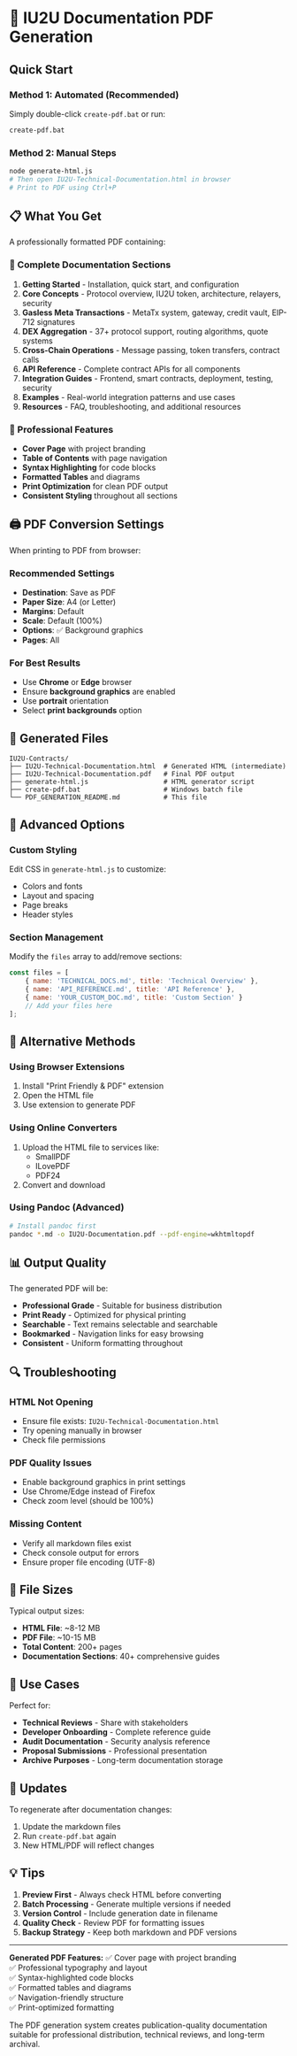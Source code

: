 # 📄 IU2U Documentation PDF Generation

## Quick Start

### Method 1: Automated (Recommended)
Simply double-click `create-pdf.bat` or run:
```bash
create-pdf.bat
```

### Method 2: Manual Steps
```bash
node generate-html.js
# Then open IU2U-Technical-Documentation.html in browser
# Print to PDF using Ctrl+P
```

## 📋 What You Get

A professionally formatted PDF containing:

### 📖 Complete Documentation Sections
1. **Getting Started** - Installation, quick start, and configuration
2. **Core Concepts** - Protocol overview, IU2U token, architecture, relayers, security
3. **Gasless Meta Transactions** - MetaTx system, gateway, credit vault, EIP-712 signatures
4. **DEX Aggregation** - 37+ protocol support, routing algorithms, quote systems
5. **Cross-Chain Operations** - Message passing, token transfers, contract calls
6. **API Reference** - Complete contract APIs for all components
7. **Integration Guides** - Frontend, smart contracts, deployment, testing, security
8. **Examples** - Real-world integration patterns and use cases
9. **Resources** - FAQ, troubleshooting, and additional resources

### 🎨 Professional Features
- **Cover Page** with project branding
- **Table of Contents** with page navigation
- **Syntax Highlighting** for code blocks
- **Formatted Tables** and diagrams
- **Print Optimization** for clean PDF output
- **Consistent Styling** throughout all sections

## 🖨️ PDF Conversion Settings

When printing to PDF from browser:

### Recommended Settings
- **Destination**: Save as PDF
- **Paper Size**: A4 (or Letter)
- **Margins**: Default
- **Scale**: Default (100%)
- **Options**: ✅ Background graphics
- **Pages**: All

### For Best Results
- Use **Chrome** or **Edge** browser
- Ensure **background graphics** are enabled
- Use **portrait** orientation
- Select **print backgrounds** option

## 📁 Generated Files

```
IU2U-Contracts/
├── IU2U-Technical-Documentation.html  # Generated HTML (intermediate)
├── IU2U-Technical-Documentation.pdf   # Final PDF output
├── generate-html.js                   # HTML generator script
├── create-pdf.bat                     # Windows batch file
└── PDF_GENERATION_README.md           # This file
```

## 🔧 Advanced Options

### Custom Styling
Edit CSS in `generate-html.js` to customize:
- Colors and fonts
- Layout and spacing  
- Page breaks
- Header styles

### Section Management
Modify the `files` array to add/remove sections:
```javascript
const files = [
    { name: 'TECHNICAL_DOCS.md', title: 'Technical Overview' },
    { name: 'API_REFERENCE.md', title: 'API Reference' },
    { name: 'YOUR_CUSTOM_DOC.md', title: 'Custom Section' }
    // Add your files here
];
```

## 🚀 Alternative Methods

### Using Browser Extensions
1. Install "Print Friendly & PDF" extension
2. Open the HTML file
3. Use extension to generate PDF

### Using Online Converters
1. Upload the HTML file to services like:
   - SmallPDF
   - ILovePDF
   - PDF24
2. Convert and download

### Using Pandoc (Advanced)
```bash
# Install pandoc first
pandoc *.md -o IU2U-Documentation.pdf --pdf-engine=wkhtmltopdf
```

## 📊 Output Quality

The generated PDF will be:
- **Professional Grade** - Suitable for business distribution
- **Print Ready** - Optimized for physical printing
- **Searchable** - Text remains selectable and searchable
- **Bookmarked** - Navigation links for easy browsing
- **Consistent** - Uniform formatting throughout

## 🔍 Troubleshooting

### HTML Not Opening
- Ensure file exists: `IU2U-Technical-Documentation.html`
- Try opening manually in browser
- Check file permissions

### PDF Quality Issues
- Enable background graphics in print settings
- Use Chrome/Edge instead of Firefox
- Check zoom level (should be 100%)

### Missing Content
- Verify all markdown files exist
- Check console output for errors
- Ensure proper file encoding (UTF-8)

## 📝 File Sizes

Typical output sizes:
- **HTML File**: ~8-12 MB
- **PDF File**: ~10-15 MB
- **Total Content**: 200+ pages
- **Documentation Sections**: 40+ comprehensive guides

## 🎯 Use Cases

Perfect for:
- **Technical Reviews** - Share with stakeholders
- **Developer Onboarding** - Complete reference guide
- **Audit Documentation** - Security analysis reference
- **Proposal Submissions** - Professional presentation
- **Archive Purposes** - Long-term documentation storage

## 🔄 Updates

To regenerate after documentation changes:
1. Update the markdown files
2. Run `create-pdf.bat` again
3. New HTML/PDF will reflect changes

## 💡 Tips

1. **Preview First** - Always check HTML before converting
2. **Batch Processing** - Generate multiple versions if needed
3. **Version Control** - Include generation date in filename
4. **Quality Check** - Review PDF for formatting issues
5. **Backup Strategy** - Keep both markdown and PDF versions

---

**Generated PDF Features:**
✅ Cover page with project branding  
✅ Professional typography and layout  
✅ Syntax-highlighted code blocks  
✅ Formatted tables and diagrams  
✅ Navigation-friendly structure  
✅ Print-optimized formatting  

The PDF generation system creates publication-quality documentation suitable for professional distribution, technical reviews, and long-term archival.
